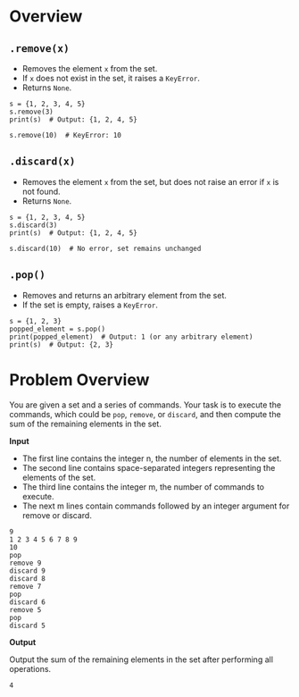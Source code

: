# Overview
## `.remove(x)`
* Removes the element `x` from the set.
* If `x` does not exist in the set, it raises a `KeyError`.
* Returns `None`.
```
s = {1, 2, 3, 4, 5}
s.remove(3)
print(s)  # Output: {1, 2, 4, 5}

s.remove(10)  # KeyError: 10
```

## `.discard(x)`
* Removes the element `x` from the set, but does not raise an error if `x` is not found.
* Returns `None`.
```
s = {1, 2, 3, 4, 5}
s.discard(3)
print(s)  # Output: {1, 2, 4, 5}

s.discard(10)  # No error, set remains unchanged
```

## `.pop()`
* Removes and returns an arbitrary element from the set.
* If the set is empty, raises a `KeyError`.
```
s = {1, 2, 3}
popped_element = s.pop()
print(popped_element)  # Output: 1 (or any arbitrary element)
print(s)  # Output: {2, 3}
```

# Problem Overview
You are given a set and a series of commands. Your task is to execute the commands, which could be `pop`, `remove`, or `discard`, and then compute the sum of the remaining elements in the set.

**Input**
* The first line contains the integer n, the number of elements in the set.
* The second line contains space-separated integers representing the elements of the set.
* The third line contains the integer m, the number of commands to execute.
* The next m lines contain commands followed by an integer argument for remove or discard.
```
9
1 2 3 4 5 6 7 8 9
10
pop
remove 9
discard 9
discard 8
remove 7
pop
discard 6
remove 5
pop
discard 5
```

**Output**

Output the sum of the remaining elements in the set after performing all operations.
```
4
```
